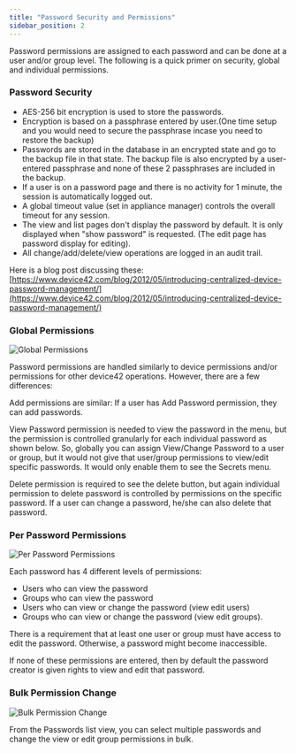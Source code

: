 ```yaml
---
title: "Password Security and Permissions"
sidebar_position: 2
---
```


Password permissions are assigned to each password and can be done at a user and/or group level. The following is a quick primer on security, global and individual permissions.

### Password Security

- AES-256 bit encryption is used to store the passwords.
- Encryption is based on a passphrase entered by user.(One time setup and you would need to secure the passphrase incase you need to restore the backup)
- Passwords are stored in the database in an encrypted state and go to the backup file in that state. The backup file is also encrypted by a user-entered passphrase and none of these 2 passphrases are included in the backup.
- If a user is on a password page and there is no activity for 1 minute, the session is automatically logged out.
- A global timeout value (set in appliance manager) controls the overall timeout for any session.
- The view and list pages don't display the password by default. It is only displayed when "show password" is requested. (The edit page has password display for editing).
- All change/add/delete/view operations are logged in an audit trail.

Here is a blog post discussing these: [https://www.device42.com/blog/2012/05/introducing-centralized-device-password-management/](https://www.device42.com/blog/2012/05/introducing-centralized-device-password-management/)

### Global Permissions

![Global Permissions](/assets/images/wpid2099-Global_Permissions.png)

Password permissions are handled similarly to device permissions and/or permissions for other device42 operations. However, there are a few differences:

Add permissions are similar: If a user has Add Password permission, they can add passwords.

View Password permission is needed to view the password in the menu, but the permission is controlled granularly for each individual password as shown below. So, globally you can assign View/Change Password to a user or group, but it would not give that user/group permissions to view/edit specific passwords. It would only enable them to see the Secrets menu.

Delete permission is required to see the delete button, but again individual permission to delete password is controlled by permissions on the specific password. If a user can change a password, he/she can also delete that password.

### Per Password Permissions

![Per Password Permissions](/assets/images/wpid2100-Per_Password_Permissions.png)

Each password has 4 different levels of permissions:

- Users who can view the password
- Groups who can view the password
- Users who can view or change the password (view edit users)
- Groups who can view or change the password (view edit groups).

There is a requirement that at least one user or group must have access to edit the password. Otherwise, a password might become inaccessible.

If none of these permissions are entered, then by default the password creator is given rights to view and edit that password.

### Bulk Permission Change

![Bulk Permission Change](/assets/images/media_1432118719801.png)

From the Passwords list view, you can select multiple passwords and change the view or edit group permissions in bulk.
